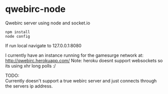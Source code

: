 qwebirc-node
============
  
Qwebirc server using node and socket.io  
  
```
npm install  
node config
```
If run local navigate to 127.0.0.1:8080

I currently have an instance running for the gamesurge network at: http://qwebirc.herokuapp.com/
Note: heroku doesnt support websockets so its using xhr long polls :/

TODO:  
Currently doesn't support a true webirc server and just connects through the servers ip address.